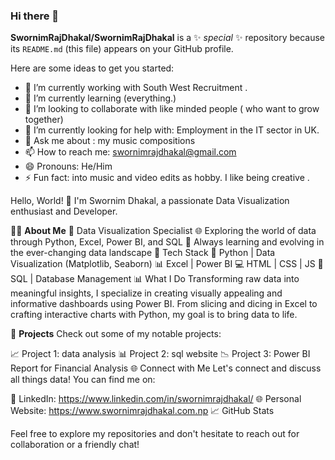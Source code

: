 ### Hi there 👋


**SwornimRajDhakal/SwornimRajDhakal** is a ✨ _special_ ✨ repository because its `README.md` (this file) appears on your GitHub profile.

Here are some ideas to get you started:

- 🔭 I’m currently working with South West Recruitment .
- 🌱 I’m currently learning (everything.)
- 👯 I’m looking to collaborate with like minded people ( who want to grow together)
- 🤔 I’m currently looking for help with: Employment in the IT sector in UK. 
- 💬 Ask me about : my music compositions
- 📫 How to reach me: swornimrajdhakal@gmail.com
- 😄 Pronouns: He/Him
- ⚡ Fun fact: into music and video edits as hobby. I like being creative . 


Hello, World! 👋
I'm Swornim Dhakal, a passionate Data Visualization enthusiast and Developer.

👩‍💻 **About Me**
💼 Data Visualization Specialist 
🌐 Exploring the world of data through Python, Excel, Power BI, and SQL
🚀 Always learning and evolving in the ever-changing data landscape
🔧 Tech Stack
🐍 Python | Data Visualization (Matplotlib, Seaborn)
📊 Excel | Power BI
💻 HTML | CSS | JS
📁 SQL | Database Management
📊 What I Do
Transforming raw data into meaningful insights, I specialize in creating visually appealing and informative dashboards using Power BI. From slicing and dicing in Excel to crafting interactive charts with Python, my goal is to bring data to life.

🚀 **Projects**
Check out some of my notable projects:

📈 Project 1: data analysis
📊 Project 2: sql website
📉 Project 3: Power BI Report for Financial Analysis
🌐 Connect with Me
Let's connect and discuss all things data! You can find me on:

💼 LinkedIn: https://www.linkedin.com/in/swornimrajdhakal/
🌐 Personal Website:  https://www.swornimrajdhakal.com.np
📈 GitHub Stats

Feel free to explore my repositories and don't hesitate to reach out for collaboration or a friendly chat!
